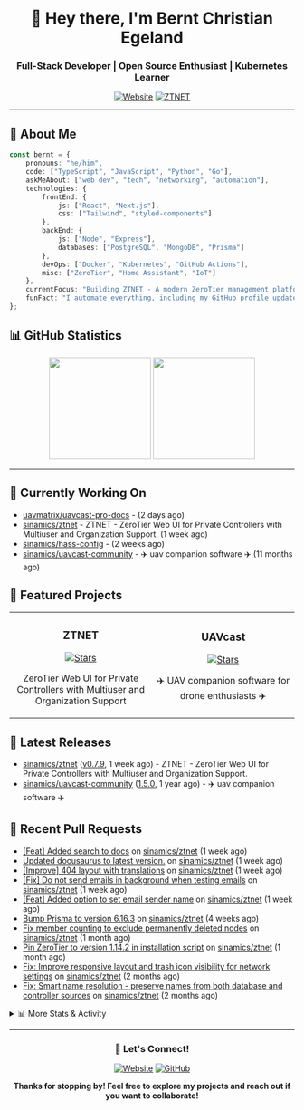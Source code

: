 <div align="center">

# 👋 Hey there, I'm Bernt Christian Egeland

### Full-Stack Developer | Open Source Enthusiast | Kubernetes Learner

[![Website](https://img.shields.io/badge/🌐_Website-egeland.io-blue?style=for-the-badge)](https://egeland.io)
[![ZTNET](https://img.shields.io/badge/⭐_Featured_Project-ZTNET-00A98F?style=for-the-badge)](https://github.com/sinamics/ztnet)

</div>

---

## 🚀 About Me

```typescript
const bernt = {
    pronouns: "he/him",
    code: ["TypeScript", "JavaScript", "Python", "Go"],
    askMeAbout: ["web dev", "tech", "networking", "automation"],
    technologies: {
        frontEnd: {
            js: ["React", "Next.js"],
            css: ["Tailwind", "styled-components"]
        },
        backEnd: {
            js: ["Node", "Express"],
            databases: ["PostgreSQL", "MongoDB", "Prisma"]
        },
        devOps: ["Docker", "Kubernetes", "GitHub Actions"],
        misc: ["ZeroTier", "Home Assistant", "IoT"]
    },
    currentFocus: "Building ZTNET - A modern ZeroTier management platform",
    funFact: "I automate everything, including my GitHub profile updates"
};
```

## 📊 GitHub Statistics

<div align="center">

  <img height="180em" src="https://githubreadme.egeland.io/?username=sinamics&show_icons=true&theme=ayu-mirage&include_all_commits=true&count_private=true"/>
  <img height="180em" src="https://githubreadme.egeland.io/top-langs/?username=sinamics&theme=ayu-mirage&layout=compact&langs_count=8"/>

</div>

---

## 👷 Currently Working On

- [uavmatrix/uavcast-pro-docs](https://github.com/uavmatrix/uavcast-pro-docs) -  (2 days ago)
- [sinamics/ztnet](https://github.com/sinamics/ztnet) - ZTNET - ZeroTier Web UI for Private Controllers with Multiuser and Organization Support. (1 week ago)
- [sinamics/hass-config](https://github.com/sinamics/hass-config) -  (2 weeks ago)
- [sinamics/uavcast-community](https://github.com/sinamics/uavcast-community) - ✈️ uav companion software ✈️ (11 months ago)

## 🌱 Featured Projects

<table>
  <tr>
    <td width="50%">
      <h3 align="center">ZTNET</h3>
      <p align="center">
        <a href="https://github.com/sinamics/ztnet" target="_blank">
          <img src="https://img.shields.io/github/stars/sinamics/ztnet?style=social" alt="Stars">
        </a>
      </p>
      <p align="center">ZeroTier Web UI for Private Controllers with Multiuser and Organization Support</p>
    </td>
    <td width="50%">
      <h3 align="center">UAVcast</h3>
      <p align="center">
        <a href="https://github.com/sinamics/uavcast-community" target="_blank">
          <img src="https://img.shields.io/github/stars/sinamics/uavcast-community?style=social" alt="Stars">
        </a>
      </p>
      <p align="center">✈️ UAV companion software for drone enthusiasts ✈️</p>
    </td>
  </tr>
</table>

## 🔭 Latest Releases

- [sinamics/ztnet](https://github.com/sinamics/ztnet) ([v0.7.9](https://github.com/sinamics/ztnet/releases/tag/v0.7.9), 1 week ago) - ZTNET - ZeroTier Web UI for Private Controllers with Multiuser and Organization Support.
- [sinamics/uavcast-community](https://github.com/sinamics/uavcast-community) ([1.5.0](https://github.com/sinamics/uavcast-community/releases/tag/1.5.0), 1 year ago) - ✈️ uav companion software ✈️

## 🔨 Recent Pull Requests

- [[Feat] Added search to docs](https://github.com/sinamics/ztnet/pull/764) on [sinamics/ztnet](https://github.com/sinamics/ztnet) (1 week ago)
- [Updated docusaurus to latest version.](https://github.com/sinamics/ztnet/pull/763) on [sinamics/ztnet](https://github.com/sinamics/ztnet) (1 week ago)
- [[Improve] 404 layout with translations](https://github.com/sinamics/ztnet/pull/761) on [sinamics/ztnet](https://github.com/sinamics/ztnet) (1 week ago)
- [[Fix] Do not send emails in background when testing emails](https://github.com/sinamics/ztnet/pull/760) on [sinamics/ztnet](https://github.com/sinamics/ztnet) (1 week ago)
- [[Feat] Added option to set email sender name](https://github.com/sinamics/ztnet/pull/759) on [sinamics/ztnet](https://github.com/sinamics/ztnet) (1 week ago)
- [Bump Prisma to version 6.16.3](https://github.com/sinamics/ztnet/pull/754) on [sinamics/ztnet](https://github.com/sinamics/ztnet) (4 weeks ago)
- [Fix member counting to exclude permanently deleted nodes](https://github.com/sinamics/ztnet/pull/749) on [sinamics/ztnet](https://github.com/sinamics/ztnet) (1 month ago)
- [Pin ZeroTier to version 1.14.2 in installation script](https://github.com/sinamics/ztnet/pull/747) on [sinamics/ztnet](https://github.com/sinamics/ztnet) (1 month ago)
- [Fix: Improve responsive layout and trash icon visibility for network settings](https://github.com/sinamics/ztnet/pull/730) on [sinamics/ztnet](https://github.com/sinamics/ztnet) (2 months ago)
- [Fix: Smart name resolution - preserve names from both database and controller sources](https://github.com/sinamics/ztnet/pull/729) on [sinamics/ztnet](https://github.com/sinamics/ztnet) (2 months ago)

<details>
<summary>📊 More Stats & Activity</summary>

### 📓 Gists I wrote

- [Scan network for Raspberry Pi devices](https://gist.github.com/b35f3b09a2446889008801648efe9e9c) (5 months ago)
- [Format USB Drive in Windows 10 with DiskPart](https://gist.github.com/8aa001b3dbe040e07917665b6a8f59c4) (2 years ago)
- [Motd welcome message](https://gist.github.com/d1f96f39b797ccb2eba6e8bd539510bc) (2 years ago)
- [Generate self signed ssl certificates client/server](https://gist.github.com/4ecdb293851b7018a715f4186ffa1e79) (2 years ago)
- [mqtt tls config](https://gist.github.com/20d325a3d7d8d9db4c657737f93aac99) (3 years ago)

### ⭐ Recent Stars

- [custom-components/zaptec](https://github.com/custom-components/zaptec) - zaptec charger custom component for home assistant (5 months ago)
- [leeoniya/uPlot](https://github.com/leeoniya/uPlot) - 📈 A small, fast chart for time series, lines, areas, ohlc &amp; bars (8 months ago)
- [WebDevSimplified/parity-deals-clone](https://github.com/WebDevSimplified/parity-deals-clone) -  (10 months ago)
- [Eugeny/tabby](https://github.com/Eugeny/tabby) - A terminal for a more modern age (10 months ago)
- [invoiceninja/invoiceninja](https://github.com/invoiceninja/invoiceninja) - A source-available invoice, quote, project and time-tracking app built with Laravel (10 months ago)
- [community-scripts/ProxmoxVE](https://github.com/community-scripts/ProxmoxVE) - Proxmox VE Helper-Scripts (Community Edition)  (1 year ago)
- [prisma/prisma](https://github.com/prisma/prisma) - Next-generation ORM for Node.js &amp; TypeScript | PostgreSQL, MySQL, MariaDB, SQL Server, SQLite, MongoDB and CockroachDB (1 year ago)
- [pengemaskin/best-car-deal](https://github.com/pengemaskin/best-car-deal) -  (1 year ago)
- [zerotier/ZeroTierOne](https://github.com/zerotier/ZeroTierOne) - A Smart Ethernet Switch for Earth (1 year ago)
- [goauthentik/authentik](https://github.com/goauthentik/authentik) - The authentication glue you need. (1 year ago)

### 👯 Recent Followers

- [ActionReplay](https://github.com/ActionReplay)
- [MTSistemi](https://github.com/MTSistemi)
- [leokwsw](https://github.com/leokwsw)
- [husseinqlass](https://github.com/husseinqlass)
- [OsmarBogarin](https://github.com/OsmarBogarin)

</details>

---

<div align="center">

### 💬 Let's Connect!

[![Website](https://img.shields.io/badge/-egeland.io-black?style=flat-square&logo=google-chrome)](https://egeland.io)
[![GitHub](https://img.shields.io/badge/-@sinamics-181717?style=flat-square&logo=github)](https://github.com/sinamics)

**Thanks for stopping by! Feel free to explore my projects and reach out if you want to collaborate!**

</div>
